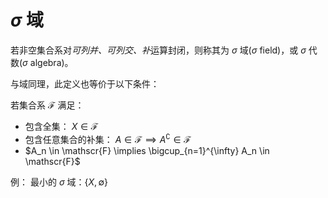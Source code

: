 # $\sigma$ 域

若非空集合系对*可列并、可列交、补*运算封闭，则称其为 $\sigma$ 域($\sigma$ field)，或 $\sigma$ 代数($\sigma$ algebra)。

与域同理，此定义也等价于以下条件：

若集合系 $\mathscr{F}$ 满足：

- 包含全集： $X \in \mathscr{F}$
- 包含任意集合的补集： $A \in \mathscr{F} \implies A^{\complement} \in \mathscr{F}$
- $A_n \in \mathscr{F} \implies \bigcup_{n=1}^{\infty} A_n \in \mathscr{F}$

例：
最小的 $\sigma$ 域：$\{ X,\emptyset \}$
